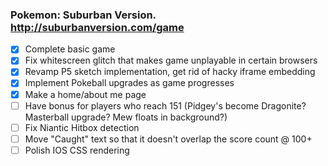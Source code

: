 ### Pokemon: Suburban Version. http://suburbanversion.com/game

- [x] Complete basic game
- [x] Fix whitescreen glitch that makes game unplayable in certain browsers
- [x] Revamp P5 sketch implementation, get rid of hacky iframe embedding
- [x] Implement Pokeball upgrades as game progresses
- [x] Make a home/about me page
- [ ] Have bonus for players who reach 151 (Pidgey's become Dragonite? Masterball upgrade? Mew floats in background?)
- [ ] Fix Niantic Hitbox detection
- [ ] Move "Caught" text so that it doesn't overlap the score count @ 100+
- [ ] Polish IOS CSS rendering
